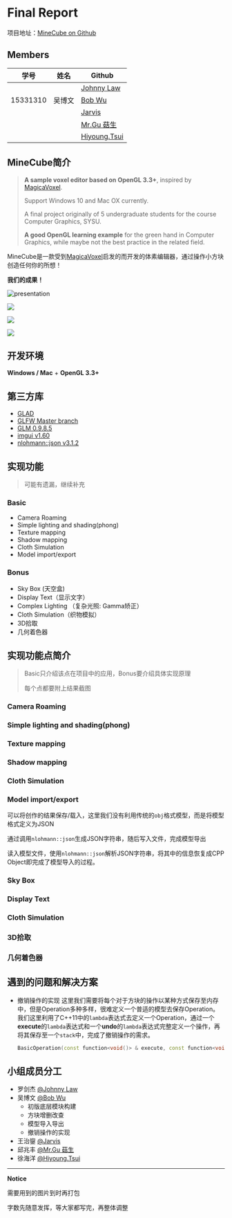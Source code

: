 # Final Report

项目地址：[MineCube on Github](https://github.com/longjj/MineCube)

## Members

| 学号     | 姓名   | Github                                      |
| -------- | ------ | ------------------------------------------- |
|          |        | [Johnny Law](https://longjj.com/)           |
| 15331310 | 吴博文 | [Bob Wu](https://github.com/Bowenwu1)       |
|          |        | [Jarvis](https://github.com/Ace-0)          |
|          |        | [Mr.Gu 菇生](https://github.com/mgsweet)    |
|          |        | [Hiyoung.Tsui](https://github.com/15331335) |



## MineCube简介

> **A sample voxel editor based on OpenGL 3.3+**, inspired by [MagicaVoxel](https://ephtracy.github.io/).
>
> Support Windows 10 and Mac OX currently.
>
> A final project originally of 5 undergraduate students for the course Computer Graphics, SYSU.
>
> **A good OpenGL learning example** for the green hand in Computer Graphics, while maybe not the best practice in the related field.

MineCube是一款受到[MagicaVoxel](https://ephtracy.github.io/)启发的而开发的体素编辑器，通过操作小方块创造任何你的所想！

**我们的成果！**

![presentation](./docs/imgs/demo.gif)

![](./docs/imgs/example/Dinosaur.jpg)

![](./docs/imgs/example/Warrior.jpg)

![](./docs/imgs/example/YellowDuck.jpg)

## 开发环境

**Windows / Mac** + **OpenGL 3.3+**

## 第三方库

- [GLAD](https://github.com/Dav1dde/glad)
- [GLFW Master branch](https://github.com/glfw/glfw)
- [GLM 0.9.8.5](https://github.com/g-truc/glm/releases/tag/0.9.8.5)
- [imgui v1.60](https://github.com/ocornut/imgui/releases/tag/v1.60)
- [nlohmann::json v3.1.2](https://github.com/nlohmann/json/releases/tag/v3.1.2)

## 实现功能

>
>
>可能有遗漏，继续补充
>
>

### Basic

- Camera Roaming
- Simple lighting and shading(phong)
- Texture mapping
- Shadow mapping
- Cloth Simulation
- Model import/export

### Bonus

- Sky Box (天空盒)
- Display Text（显示文字）
- Complex Lighting （复杂光照: Gamma矫正）
- Cloth Simulation（织物模拟）
- 3D拾取
- 几何着色器

## 实现功能点简介

> 
>
> Basic只介绍该点在项目中的应用，Bonus要介绍具体实现原理
>
> 每个点都要附上结果截图
>
> 

### Camera Roaming





### Simple lighting and shading(phong)





### Texture mapping





### Shadow mapping





### Cloth Simulation





### Model import/export

可以将创作的结果保存/载入，这里我们没有利用传统的`obj`格式模型，而是将模型格式定义为JSON

通过调用`nlohmann::json`生成JSON字符串，随后写入文件，完成模型导出

读入模型文件，使用`nlohmann::json`解析JSON字符串，将其中的信息恢复成CPP Object即完成了模型导入的过程。



### Sky Box 





### Display Text





### Cloth Simulation





### 3D拾取





### 几何着色器



## 遇到的问题和解决方案

* 撤销操作的实现
  这里我们需要将每个对于方块的操作以某种方式保存至内存中，但是Operation多种多样，很难定义一个普适的模型去保存Operation。我们这里利用了C++11中的`lambda`表达式去定义一个Operation，通过一个**execute**的`lambda`表达式和一个**undo**的`lambda`表达式完整定义一个操作，再将其保存至一个`stack`中，完成了撤销操作的需求。

  ```Cpp
  BasicOperation(const function<void()> & execute, const function<void()> & undo);
  ```

  



## 小组成员分工

- 罗剑杰 [@Johnny Law](https://longjj.com/)
- 吴博文 [@Bob Wu](https://github.com/Bowenwu1)
  * 初版底层模块构建
  * 方块增删改查
  * 模型导入导出
  * 撤销操作的实现
- 王治鋆 [@Jarvis](https://github.com/Ace-0)
- 邱兆丰 [@Mr.Gu 菇生](https://github.com/mgsweet)
- 徐海洋 [@Hiyoung.Tsui](https://github.com/15331335)



---

**Notice**

需要用到的图片到时再打包

字数先随意发挥，等大家都写完，再整体调整